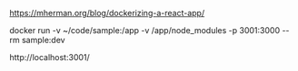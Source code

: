 https://mherman.org/blog/dockerizing-a-react-app/

docker run -v ~/code/sample:/app -v /app/node_modules -p 3001:3000 --rm sample:dev


http://localhost:3001/

